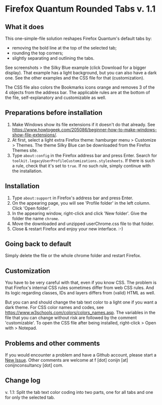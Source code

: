 # Firefox Quantum Rounded Tabs v. 1.1

What it does
--------------
This one-simple-file solution reshapes Firefox Quantum's default tabs by:
* removing the bold line at the top of the selected tab;
* rounding the top corners;
* slightly separating and outlining the tabs.

See screenshots > the Silky Blue example (click Download for a bigger display). That 
example has a light background, but you can also have a dark one. See the other examples and 
the CSS file for that (customization).

The CSS file also colors the Bookmarks icons orange and removes 3 of the 4 objects from the address
bar. The applicable rules are at the bottom of the file, self-explanatory and customizable as 
well.


Preparations before installation
--------------------------------
1. Make Windows show its file extensions if it doesn't do that already. See
https://www.howtogeek.com/205086/beginner-how-to-make-windows-show-file-extensions/. 
2. At first, select a light extra Firefox theme: hamburger menu > Customize > Themes. The theme 
Silky Blue can be downloaded from the Firefox Themes site.
3. Type `about:config` in the Firefox address bar and press Enter. Search for `toolkit.legacyUserProfileCustomizations.stylesheets`. If there is such a rule, check that it's set to `true`. If no such rule, simply continue with the installation. 


Installation
------------
1. Type <code>about:support</code> in Firefox's address bar and press Enter.
2. On the appearing page, you will see 'Profile folder' in the left column. Click 'Open folder'.
3. In the appearing window, right-click and click 'New folder'. Give the folder the name <code>chrome</code>.
4. Move the downloaded and unzipped userChrome.css file to that folder.
5. Close & restart Firefox and enjoy your new interface. :-)


Going back to default
---------------------
Simply delete the file or the whole chrome folder and restart Firefox.


Customization
-------------
You have to be very careful with that, even if you know CSS. The problem is that Firefox's
internal CSS rules sometimes differ from web CSS rules. And its logic regarding classes, IDs 
and layers differs from (valid) HTML as well.

But you can and should change the tab text color to a light one if you want a dark theme.
For CSS color names and codes, see https://www.w3schools.com/colors/colors_names.asp.
The variables in the file that you can change without risk are followed by the comment
'customizable'. To open the CSS file after being installed, right-click > Open with > Notepad.


Problems and other comments
---------------------------
If you would encounter a problem and have a Github account, please start a <a href="https://github.com/FrankConijn/Firefox-Quantum-Rounded-Tabs/issues/new">New Issue</a>. Other comments are 
welcome at f [dot] conijn [at] conijnconsultancy [dot] com. 


Change log
----------
v. 1.1: Split the tab text color coding into two parts, one for all tabs and one for only the selected tab. 
